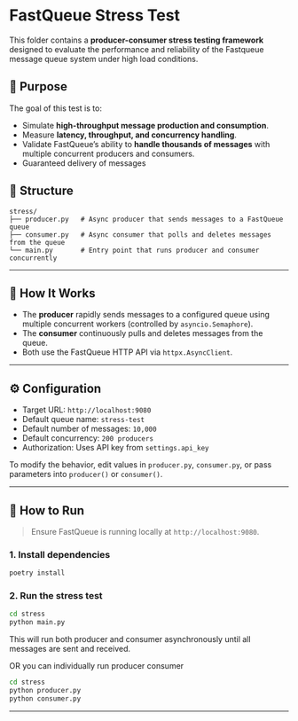 # FastQueue Stress Test

This folder contains a **producer-consumer stress testing framework** designed to evaluate the performance and reliability of the Fastqueue message queue system under high load conditions.

## 📌 Purpose

The goal of this test is to:

- Simulate **high-throughput message production and consumption**.
- Measure **latency, throughput, and concurrency handling**.
- Validate FastQueue’s ability to **handle thousands of messages** with multiple concurrent producers and consumers.
- Guaranteed delivery of messages

## 📁 Structure

```
stress/
├── producer.py   # Async producer that sends messages to a FastQueue queue
├── consumer.py   # Async consumer that polls and deletes messages from the queue
└── main.py       # Entry point that runs producer and consumer concurrently
```

---

## 🚀 How It Works

- The **producer** rapidly sends messages to a configured queue using multiple concurrent workers (controlled by `asyncio.Semaphore`).
- The **consumer** continuously pulls and deletes messages from the queue.
- Both use the FastQueue HTTP API via `httpx.AsyncClient`.

---

## ⚙️ Configuration

- Target URL: `http://localhost:9080`
- Default queue name: `stress-test`
- Default number of messages: `10,000`
- Default concurrency: `200 producers`
- Authorization: Uses API key from `settings.api_key`

To modify the behavior, edit values in `producer.py`, `consumer.py`, or pass parameters into `producer()` or `consumer()`.

---

## 🧪 How to Run

> Ensure FastQueue is running locally at `http://localhost:9080`.

### 1. Install dependencies

```bash
poetry install
```

### 2. Run the stress test

```bash
cd stress
python main.py
```
This will run both producer and consumer asynchronously until all messages are sent and received.

OR you can individually run producer consumer
```bash
cd stress
python producer.py
python consumer.py
```

---
